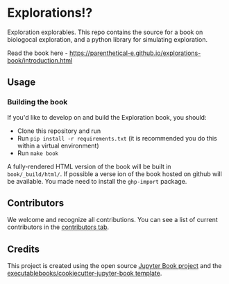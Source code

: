 # Explorations!?

Exploration explorables. This repo contains the source for a book on biologocal exploration, and a python library for simulating exploration.

Read the book here - https://parenthetical-e.github.io/explorations-book/introduction.html

## Usage

### Building the book

If you'd like to develop on and build the Exploration book, you should:

- Clone this repository and run
- Run `pip install -r requirements.txt` (it is recommended you do this within a virtual environment)
- Run `make book`

A fully-rendered HTML version of the book will be built in `book/_build/html/`.
If possible a verse ion of the book hosted on github will be available. You made need to install the `ghp-import` package.

## Contributors

We welcome and recognize all contributions. You can see a list of current contributors in the [contributors tab](https://github.com/parenthetical-e/exploration/graphs/contributors).

## Credits

This project is created using the open source [Jupyter Book project](https://jupyterbook.org/) and the [executablebooks/cookiecutter-jupyter-book template](https://github.com/executablebooks/cookiecutter-jupyter-book).
